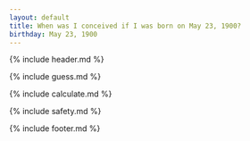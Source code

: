 ```yaml
---
layout: default
title: When was I conceived if I was born on May 23, 1900?
birthday: May 23, 1900
---
```


{% include header.md %}

{% include guess.md %}

{% include calculate.md %}

{% include safety.md %}

{% include footer.md %}



